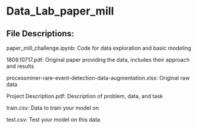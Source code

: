 # Data_Lab_paper_mill

## File Descriptions:
paper_mill_challenge.ipynb: Code for data exploration and basic modeling

1809.10717.pdf: Original paper providing the data, includes their approach and results

processminer-rare-event-detection-data-augmentation.xlsx: Original raw data

Project Description.pdf: Description of problem, data, and task

train.csv: Data to train your model on

test.csv: Test your model on this data
